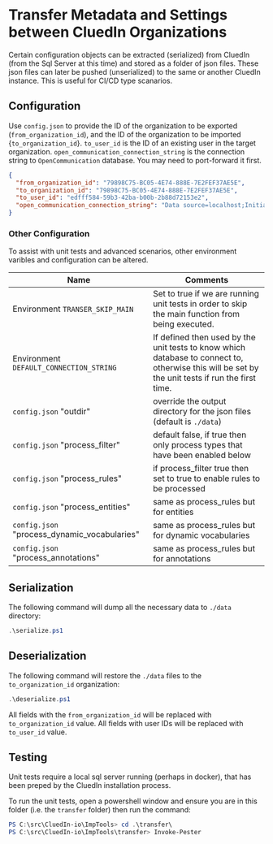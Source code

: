 # Transfer Metadata and Settings between CluedIn Organizations

Certain configuration objects can be extracted (serialized) from CluedIn (from the Sql Server at this time) and stored as a folder of json files. These json files can later be pushed (unserialized) to the same or another CluedIn instance. This is useful for CI/CD type scanarios.

## Configuration

Use `config.json` to provide the ID of the organization to be exported (`from_organization_id`), and the ID of the organization to be imported {`to_organization_id`}.
`to_user_id` is the ID of an existing user in the target organization.
`open_communication_connection_string` is the connection string to `OpenCommunication` database. You may need to port-forward it first.

```json
{
  "from_organization_id": "79898C75-BC05-4E74-888E-7E2FEF37AE5E",
  "to_organization_id": "79898C75-BC05-4E74-888E-7E2FEF37AE5E",
  "to_user_id": "edfff584-59b3-42ba-b00b-2b88d72153e2",
  "open_communication_connection_string": "Data source=localhost;Initial catalog=DataStore.Db.OpenCommunication;User Id=sa;Password=yourStrong(!)Password;connection timeout=10;"
}
```

### Other Configuration

To assist with unit tests and advanced scenarios, other environment varibles and configuration can be altered.

| Name | Comments |
| --- | --- |
| Environment `TRANSER_SKIP_MAIN` | Set to true if we are running unit tests in order to skip the main function from being executed. |
| Environment `DEFAULT_CONNECTION_STRING` | If defined then used by the unit tests to know which database to connect to, otherwise this will be set by the unit tests if run the first time. |
| `config.json` "outdir" | override the output directory for the json files (default is `./data`) |
| `config.json` "process_filter" | default false, if true then only process types that have been enabled below |
| `config.json` "process_rules" | if process_filter true then set to true to enable rules to be processed |
| `config.json` "process_entities" | same as process_rules but for entities |
| `config.json` "process_dynamic_vocabularies" | same as process_rules but for dynamic vocabularies |
| `config.json` "process_annotations" | same as process_rules but for annotations |

## Serialization

The following command will dump all the necessary data to `./data` directory:

```powershell
.\serialize.ps1
```

## Deserialization

The following command will restore the `./data` files to the `to_organization_id` organization:

```powershell
.\deserialize.ps1
```

All fields with the `from_organization_id` will be replaced with `to_organization_id` value.
All fields with user IDs will be replaced with `to_user_id` value.

## Testing

Unit tests require a local sql server running (perhaps in docker), that has been preped by the CluedIn installation process.

To run the unit tests, open a powershell window and ensure you are in this folder (i.e. the `transfer` folder) then run the command:

```powershell
PS C:\src\CluedIn-io\ImpTools> cd .\transfer\
PS C:\src\CluedIn-io\ImpTools\transfer> Invoke-Pester 
```